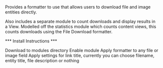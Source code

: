 Provides a formatter to use that allows users to download file and image entities directly.

Also includes a separate module to count downloads and display results in a View. Modelled off the statistics module which counts content views, this counts downloads using the File Download formatter.

*** Install Instructions ***

Download to modules directory
Enable module
Apply formatter to any file or image field
Apply settings for link title, currently you can choose filename, entity title, file description or nothing